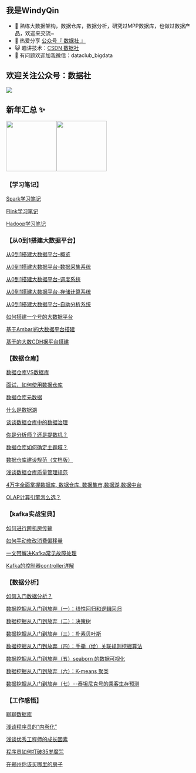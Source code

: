 ## 我是WindyQin

- 🐧 熟练大数据架构，数据仓库，数据分析，研究过MPP数据库，也做过数据产品，欢迎来交流~
- 🌱 热爱分享 <a href="https://mp.weixin.qq.com/s?__biz=MzI4MzE4MjQxOQ==&mid=2649364443&idx=3&sn=ce748f9966f79e4ee07b14c6f56c14b0&chksm=f39023e7c4e7aaf108aa1d5cf9153fc020cb402727b83f43862f99d6fe738277c80c5ec022d2&token=131764335&lang=zh_CN#rd" target="_blank">公众号『 数据社 』</a>
- 😺 趣讲技术：<a href="https://blog.csdn.net/WindyQCF" target="_blank">CSDN 数据社</a> 
- 💬 有问题欢迎加我微信：dataclub_bigdata
## 欢迎关注公众号：数据社
![](https://mmbiz.qpic.cn/mmbiz_png/z2DApiaibzMicicjiccLAibDxc3jzFr1RLnMh7RPgIsXXib0Nl4hh3fo9SOm1K3iaPS97lic4VPqjiaKN9Iia11yKDpahI0zg/640?wx_fmt=png&tp=webp&wxfrom=5&wx_lazy=1&wx_co=1)
## 新年汇总 ✨

<img align="" height="137px" src="https://github-readme-stats.vercel.app/api?username=qinchaofeng&hide_title=true&hide_border=true&show_icons=true&include_all_commits=true&line_height=21&bg_color=0,EC6C6C,FFD479,FFFC79,73FA79&theme=graywhite&locale=cn" /><img align="" height="137px" src="https://github-readme-stats.vercel.app/api/top-langs/?username=qinchaofeng&hide_title=true&hide_border=true&layout=compact&bg_color=0,73FA79,73FDFF,D783FF&theme=graywhite&locale=cn" />


### 【学习笔记】
[Spark学习笔记](https://mp.weixin.qq.com/s?__biz=MzI4MzE4MjQxOQ==&amp;mid=2649363759&amp;idx=1&amp;sn=1084987dc35d952eff71e14720b2da3c&amp;chksm=f3902113c4e7a8059cd19d12f2090ba8e204ca4b3821f095ff4b07c0995b4fcac66aad874619&token=1661743324&lang=zh_CN#rd)

[Flink学习笔记](https://mp.weixin.qq.com/s?__biz=MzI4MzE4MjQxOQ==&amp;mid=2649363520&amp;idx=1&amp;sn=270775926cff7572c858663c6ec29d6c&amp;chksm=f390207cc4e7a96ad0a80aec0058c764bbba0bd6d5f56268886ac82b2475f309eeafb1f73e17&token=1661743324&lang=zh_CN#rd)

[Hadoop学习笔记](https://mp.weixin.qq.com/s?__biz=MzI4MzE4MjQxOQ==&amp;mid=2649364101&amp;idx=1&amp;sn=3d4a0c078d577d9ec30d6ad2b6b1c791&amp;chksm=f39022b9c4e7abaf2ba28af9bd3786a66ebc5ddb3688ba8afb861d4e161dd741ce2a4c245e27&token=1661743324&lang=zh_CN#rd)

### 【从0到1搭建大数据平台】
[从0到1搭建大数据平台-概览](https://mp.weixin.qq.com/s?__biz=MzI4MzE4MjQxOQ==&amp;mid=2649359274&amp;idx=1&amp;sn=fa545fd207e2acf41a0c36b5d60482fe&amp;chksm=f3903796c4e7be802317b9a9e27133099f110b3de571a3706ebcff5739c53e4d431a7505f4d9&token=1661743324&lang=zh_CN#rd)

[从0到1搭建大数据平台-数据采集系统](https://mp.weixin.qq.com/s?__biz=MzI4MzE4MjQxOQ==&amp;mid=2649359314&amp;idx=1&amp;sn=0650b017466e9a571cee9b03b62519e2&amp;chksm=f39037eec4e7bef88473d7c8d9d99e266c81b7699c2b9865df2685f6f3f330728fdd32487132&token=1661743324&lang=zh_CN#rd)

[从0到1搭建大数据平台-调度系统](https://mp.weixin.qq.com/s?__biz=MzI4MzE4MjQxOQ==&amp;mid=2649359342&amp;idx=1&amp;sn=2607bc9d074ae20ef861bd0f46f14880&amp;chksm=f39037d2c4e7bec4c65872248003b150013bbc9d3a9dbeba59578ef495473a7ae06daf104396&token=1661743324&lang=zh_CN#rd)

[从0到1搭建大数据平台-存储计算系统](https://mp.weixin.qq.com/s?__biz=MzI4MzE4MjQxOQ==&amp;mid=2649359416&amp;idx=1&amp;sn=42e67d8c8ce58d426e211f8f3f282145&amp;chksm=f3903004c4e7b9127b2de3f761cfc57fd5265bc8aa6cd4908cbd13fea7d39bc70b1f347bc0d9&token=1661743324&lang=zh_CN#rd)

[从0到1搭建大数据平台-自助分析系统](https://mp.weixin.qq.com/s?__biz=MzI4MzE4MjQxOQ==&amp;mid=2649359808&amp;idx=1&amp;sn=1ff3cf0c35d0d8d05c20e7aa6097b805&amp;chksm=f39031fcc4e7b8ead32ec15f8b3939971e48d5fc6848e01f368a88cfe2bf6868f0225dcb40e4&token=1661743324&lang=zh_CN#rd)

[如何搭建一个号的大数据平台](https://mp.weixin.qq.com/s?__biz=MzI4MzE4MjQxOQ==&amp;mid=2649359862&amp;idx=1&amp;sn=6dfe4a8fb0e5de8690798fd5581476d4&amp;chksm=f39031cac4e7b8dce3e97936875d357196c25c92426e6771f6828c428bfc664d1a4fde04c760&token=1661743324&lang=zh_CN#rd)

[基于Ambari的大数据平台搭建](https://mp.weixin.qq.com/s?__biz=MzI4MzE4MjQxOQ==&amp;mid=2649359669&amp;idx=1&amp;sn=0e897531f8a9efeb8f6f28c66163a64d&amp;chksm=f3903109c4e7b81f59538dda48e28012df8a93477ea911548975397708645a9e4a27479237ac&token=1661743324&lang=zh_CN#rd)

[基于的大数CDH据平台搭建](https://mp.weixin.qq.com/s?__biz=MzI4MzE4MjQxOQ==&amp;mid=2649359484&amp;idx=1&amp;sn=763dab9fcaa4163735a4ecef97a47b0d&amp;chksm=f3903040c4e7b956bae1d3f26bc51ab219d3b0b16cc100fb831bf732b2219f57b7a2fe74e381&token=1661743324&lang=zh_CN#rd)

### 【数据仓库】
[数据仓库VS数据库](https://mp.weixin.qq.com/s?__biz=MzI4MzE4MjQxOQ==&mid=2649358637&idx=1&sn=cd41b90c8b0323d5cfa68a10003581ff&chksm=f3903511c4e7bc0778fcb79256d87480f78192263ef4e46318cb8933c1eab82112970762241b&scene=21#wechat_redirect)

[面试，如何使用数据仓库](https://mp.weixin.qq.com/s?__biz=MzI4MzE4MjQxOQ==&mid=2649358646&idx=1&sn=1fcc15acac14bde45da5f3a19b2c80fd&chksm=f390350ac4e7bc1ccad51ded98123fc65ef7501d004262de872c765c7b447070131d169a9b09&scene=21#wechat_redirect)

[数据仓库元数据](https://mp.weixin.qq.com/s?__biz=MzI4MzE4MjQxOQ==&mid=2649358665&idx=1&sn=14cd05a89586a2d6d57ced11b3b44f4e&chksm=f3903575c4e7bc638e0ac0b322aadab28cc60465ad839dcd14fc8111eac3da29654a39ca490a&scene=21#wechat_redirect)

[什么是数据湖](https://mp.weixin.qq.com/s?__biz=MzI4MzE4MjQxOQ==&mid=2649358987&idx=1&sn=de6a199662a7bfc27c21c7e5a2c5c9db&chksm=f39036b7c4e7bfa15a50ba50eb665c061f88e8c94f5c9d6142993b913e169ebd9709faad2437&scene=21#wechat_redirect)

[谈谈数据仓库中的数据治理](https://mp.weixin.qq.com/s?__biz=MzI4MzE4MjQxOQ==&mid=2649358923&idx=1&sn=47d10f024962ea423f9c9675ae19a7df&chksm=f3903677c4e7bf61f15fd1872c6ce55f0dabf200f9394ae5f4ccc027324aad3a7c7673ef10fd&scene=21#wechat_redirect)

[你是分析师？还是提数机？](https://mp.weixin.qq.com/s?__biz=MzI4MzE4MjQxOQ==&mid=2649358674&idx=1&sn=71122a0e0a480068956032565684ed46&chksm=f390356ec4e7bc781e10d865887a8f331db82d714fc9aa5ac1066b04204d57700f8215a52ac8&scene=21#wechat_redirect)

[数据仓库如何确定主题域？](https://mp.weixin.qq.com/s?__biz=MzI4MzE4MjQxOQ==&amp;mid=2649362274&amp;idx=1&amp;sn=abe7b82cff41763824fb96ec66a78b5c&amp;chksm=f3903b5ec4e7b2487ab27366ba00d260a93eefa802fd0f3e05e80d33c1672d5d08ea624dd1b7&token=1661743324&lang=zh_CN#rd)

[数据仓库建设规范（文档版）](https://mp.weixin.qq.com/s?__biz=MzI4MzE4MjQxOQ==&amp;mid=2649362453&amp;idx=1&amp;sn=5b6e0d63ba20c6c2df7960f09cc76625&amp;chksm=f3902429c4e7ad3fa35e1b38b9656d3fcb834a8d7f8799adf2285db090528e4826920c560851&token=1661743324&lang=zh_CN#rd)

[浅谈数据仓库质量管理规范](https://mp.weixin.qq.com/s?__biz=MzI4MzE4MjQxOQ==&amp;mid=2649362053&amp;idx=1&amp;sn=8d97b96053505b8535e717386d7e2fa7&amp;chksm=f3903ab9c4e7b3afab0f07a93d18a23c65951661f42400113ce40ac2150df3d0786e221f103c&token=1661743324&lang=zh_CN#rd)

[4万字全面掌握数据库, 数据仓库, 数据集市,数据湖,数据中台](https://mp.weixin.qq.com/s?__biz=MzI4MzE4MjQxOQ==&amp;mid=2649360953&amp;idx=1&amp;sn=e967b21e029825da5b195743749f27d2&amp;chksm=f3903e05c4e7b71323af4ef4e5bfa7a30d5feba9a73336a0ccf91e42d5ddd1a0d60d664c0c32&token=1661743324&lang=zh_CN#rd)

[OLAP计算引擎怎么选？](https://mp.weixin.qq.com/s?__biz=MzI4MzE4MjQxOQ==&amp;mid=2649362195&amp;idx=1&amp;sn=09d395fac10207f4ca6d2d0d61444973&amp;chksm=f3903b2fc4e7b2390ce9b3721d355862622705f8aabf942c802e6ebdfe06292249c68c1f0f5b&token=1661743324&lang=zh_CN#rd)

### 【kafka实战宝典】
[如何进行跨机房传输](https://mp.weixin.qq.com/s?__biz=MzI4MzE4MjQxOQ==&mid=2649358794&idx=1&sn=b6597f6aa6a160f9bda5fc500af619a4&chksm=f39035f6c4e7bce035354b6b7ab02f24b7b1ddc0f1aa6d049b3294e317d790f8ddd7f9c756d1&scene=21#wechat_redirect)

[如何手动修改消费偏移量](https://mp.weixin.qq.com/s?__biz=MzI4MzE4MjQxOQ==&mid=2649358800&idx=1&sn=fcda809ee944a6210268f14757fd66a5&chksm=f39035ecc4e7bcfad56d1c8a041f62c20791775fcb8f8e8c6023ca14e857aed1bc6f25887ac7&scene=21#wechat_redirect)

[一文带解决Kafka常见故障处理](https://mp.weixin.qq.com/s?__biz=MzI4MzE4MjQxOQ==&mid=2649358876&idx=1&sn=9ce9dd5d4f2cd57d28b700cd4924dbdf&chksm=f3903620c4e7bf3617b0352010c346d518d7925a9f27e97e53d33e9e415539928ba3ff59111d&scene=21#wechat_redirect)

[Kafka的控制器controller详解](https://mp.weixin.qq.com/s?__biz=MzI4MzE4MjQxOQ==&mid=2649359722&idx=1&sn=4fac2637159e213151acf39766bd68f6&chksm=f3903156c4e7b8405a53668955f5235aafe5ebb708ef005d6ce9862d63e5d9b35a4c0166655c&scene=21#wechat_redirect)

### 【数据分析】
[如何入门数据分析？](https://mp.weixin.qq.com/s?__biz=MzI4MzE4MjQxOQ==&amp;mid=2649359042&amp;idx=1&amp;sn=08c2b3ebc1ea04eeb9947c9b7344e6d0&amp;chksm=f39036fec4e7bfe8b8422cc2d98f32a81aedbcb64ff7d2ec104082aa01408775aedfece738e9&token=1661743324&lang=zh_CN#rd)

[数据挖掘从入门到放弃（一）：线性回归和逻辑回归](https://mp.weixin.qq.com/s?__biz=MzI4MzE4MjQxOQ==&amp;mid=2649358909&amp;idx=1&amp;sn=31c7f2e2421d67e661a6c581353ac602&amp;chksm=f3903601c4e7bf172d0d134d26f99e982e3ada4c9850f943a1c7e0891e10322156c05b28dc39&token=1661743324&lang=zh_CN#rd)

[数据挖掘从入门到放弃（二）：决策树](https://mp.weixin.qq.com/s?__biz=MzI4MzE4MjQxOQ==&amp;mid=2649358929&amp;idx=1&amp;sn=8aaf5d949ebd7f0294f1f44c8ac46e61&amp;chksm=f390366dc4e7bf7b089499193356c884dc11ddb58b12593d8831b89709d781988cae1129cc1a&token=1661743324&lang=zh_CN#rd)

[数据挖掘从入门到放弃（三）：朴素贝叶斯](https://mp.weixin.qq.com/s?__biz=MzI4MzE4MjQxOQ==&amp;mid=2649358934&amp;idx=1&amp;sn=7dc31479e6b863d79e39b26ea6c3ebce&amp;chksm=f390366ac4e7bf7cf8302092d2309ad7bfaa7165520263a98ce6812453830535c47eaf730718&token=1661743324&lang=zh_CN#rd)

[数据挖掘从入门到放弃（四）：手撕（绘）关联规则挖掘算法](https://mp.weixin.qq.com/s?__biz=MzI4MzE4MjQxOQ==&amp;mid=2649358971&amp;idx=1&amp;sn=26d3f14808dbbbeebd7b0844fd7c12be&amp;chksm=f3903647c4e7bf5110ca1dc92a4d493850443ece6ca1bc877bf3615dbaf52e4084ca71baf5fe&token=1661743324&lang=zh_CN#rd)

[数据挖掘从入门到放弃（五）seaborn 的数据可视化](https://mp.weixin.qq.com/s?__biz=MzI4MzE4MjQxOQ==&amp;mid=2649358980&amp;idx=1&amp;sn=5c82f7b72af1f4815d3d78738a3c37b7&amp;chksm=f39036b8c4e7bfae08dd1f3ad56b1139f0ba73dd3eee240577328834eda395ca4e0690d27e65&token=1661743324&lang=zh_CN#rd)

[数据挖掘从入门到放弃（六）：K-means 聚类](https://mp.weixin.qq.com/s?__biz=MzI4MzE4MjQxOQ==&amp;mid=2649359068&amp;idx=1&amp;sn=b9479303ae56245e1590198588586a8e&amp;chksm=f39036e0c4e7bff67d76971a19a2416396b61fc1ed49a97fc7201d78cef9b3afee86da4dd5d5&token=1661743324&lang=zh_CN#rd)

[数据挖掘从入门到放弃（七）--泰坦尼克号的乘客生存预测](https://mp.weixin.qq.com/s?__biz=MzI4MzE4MjQxOQ==&amp;mid=2649358884&amp;idx=1&amp;sn=d18e8bdb38accfbf33efde511bae0928&amp;chksm=f3903618c4e7bf0e780973c442c58b31b524b65bb55f0236161e1f2395f5ff436a17d5281892&token=1661743324&lang=zh_CN#rd)



### 【工作感悟】
[聊聊数据库](https://mp.weixin.qq.com/s?__biz=MzI4MzE4MjQxOQ==&mid=2649358894&idx=1&sn=fb439d81961de298221c1d56cae433d8&chksm=f3903612c4e7bf044f69f6ba4374179620c1ed4e07eddadd6aa31f16a2917297633b0ad4d690&scene=21#wechat_redirect)

[浅谈程序员的“内卷化”](https://mp.weixin.qq.com/s?__biz=MzI4MzE4MjQxOQ==&amp;mid=2649361065&amp;idx=1&amp;sn=c85d1c82522bbc7e8c2ec5d114e85b42&amp;chksm=f3903e95c4e7b78357c6ece55a0dafd7de52db89bde0bf0fb19ddc0af32a9e297f5fcf2ec160&token=1661743324&lang=zh_CN#rd)

[浅谈优秀工程师的成长因素](https://mp.weixin.qq.com/s?__biz=MzI4MzE4MjQxOQ==&amp;mid=2649363051&amp;idx=1&amp;sn=8df973cdef378785e67b1bdc45f300a9&amp;chksm=f3902657c4e7af418ddb602736f4df13284039038f5da99525de3d603218f6eb9b034d23bd10&token=1661743324&lang=zh_CN#rd)

[程序员如何打破35岁魔咒](https://mp.weixin.qq.com/s?__biz=MzI4MzE4MjQxOQ==&amp;mid=2649364743&amp;idx=1&amp;sn=a9466a84815d8c2e47b823973570529e&amp;chksm=f3902d3bc4e7a42d2a244cf645c0ddef891998d2b67669bd8fb9079986fcb68902c6e438f3b7&token=1661743324&lang=zh_CN#rd)


[在郑州你该买哪里的房子](https://mp.weixin.qq.com/s?__biz=MzI4MzE4MjQxOQ==&mid=2649358828&idx=1&sn=b7b39b76298f90b2b1fe58cc374c5b60&chksm=f39035d0c4e7bcc679bdb25237d27a3f6cda564eab45282bb4a144ed9b8062bc40e62589d68f&scene=21#wechat_redirect)



